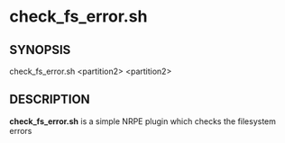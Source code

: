 # check_fs_error.sh
## SYNOPSIS
check_fs_error.sh \<partition2\> \<partition2\>
## DESCRIPTION
**check_fs_error.sh** is a simple NRPE plugin which checks the filesystem errors 
